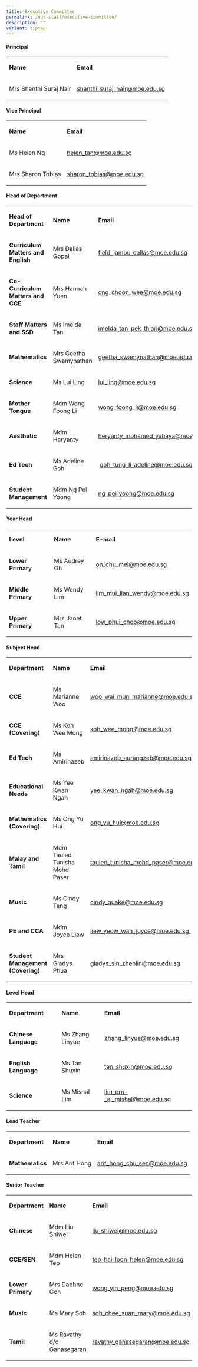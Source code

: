```yaml
---
title: Executive Committee
permalink: /our-staff/executive-committee/
description: ""
variant: tiptap
---
```

<h4><strong>Principal</strong></h4>
<table style="minWidth: 50px">
<colgroup>
<col>
<col>
</colgroup>
<tbody>
<tr>
<td rowspan="1" colspan="1">
<p><strong>Name</strong>
</p>
</td>
<td rowspan="1" colspan="1">
<p><strong>Email</strong>
</p>
</td>
</tr>
<tr>
<td rowspan="1" colspan="1">
<p>Mrs Shanthi Suraj Nair</p>
</td>
<td rowspan="1" colspan="1">
<p><a href="mailto:shanthi_suraj_nair@moe.edu.sg" rel="noopener noreferrer nofollow" target="">shanthi_suraj_nair@moe.edu.sg</a>
</p>
</td>
</tr>
</tbody>
</table>
<h4><strong>Vice Principal</strong></h4>
<table style="minWidth: 50px">
<colgroup>
<col>
<col>
</colgroup>
<tbody>
<tr>
<td rowspan="1" colspan="1">
<p><strong>Name</strong>
</p>
</td>
<td rowspan="1" colspan="1">
<p><strong>Email</strong>
</p>
</td>
</tr>
<tr>
<td rowspan="1" colspan="1">
<p>Ms Helen Ng</p>
</td>
<td rowspan="1" colspan="1">
<p><a href="mailto:helen_tan@moe.edu.sg" rel="noopener noreferrer nofollow" target="">helen_tan@moe.edu.sg</a>
</p>
</td>
</tr>
<tr>
<td rowspan="1" colspan="1">
<p>Mrs Sharon Tobias</p>
</td>
<td rowspan="1" colspan="1">
<p><a href="mailto:sharon_tobias@moe.edu.sg" rel="noopener noreferrer nofollow" target="">sharon_tobias@moe.edu.sg</a>
</p>
</td>
</tr>
</tbody>
</table>
<h4><strong>Head of Department</strong></h4>
<table style="minWidth: 75px">
<colgroup>
<col>
<col>
<col>
</colgroup>
<tbody>
<tr>
<td rowspan="1" colspan="1">
<p><strong>Head of Department</strong>
</p>
</td>
<td rowspan="1" colspan="1">
<p><strong>Name</strong>
</p>
</td>
<td rowspan="1" colspan="1">
<p><strong>Email</strong>
</p>
</td>
</tr>
<tr>
<td rowspan="1" colspan="1">
<p><strong>Curriculum Matters and English</strong>
</p>
</td>
<td rowspan="1" colspan="1">
<p>Mrs Dallas Gopal</p>
</td>
<td rowspan="1" colspan="1">
<p><a href="mailto:field_jambu_dallas@moe.edu.sg" rel="noopener noreferrer nofollow" target="">field_jambu_dallas@moe.edu.sg</a>
</p>
</td>
</tr>
<tr>
<td rowspan="1" colspan="1">
<p><strong>Co-Curriculum Matters and CCE&nbsp;</strong>
</p>
</td>
<td rowspan="1" colspan="1">
<p>Mrs Hannah Yuen</p>
</td>
<td rowspan="1" colspan="1">
<p><a href="mailto:ong_choon_wee@moe.edu.sg" rel="noopener noreferrer nofollow" target="">ong_choon_wee@moe.edu.sg</a>
</p>
</td>
</tr>
<tr>
<td rowspan="1" colspan="1">
<p><strong>Staff Matters and SSD</strong>
</p>
</td>
<td rowspan="1" colspan="1">
<p>Ms Imelda Tan</p>
</td>
<td rowspan="1" colspan="1">
<p><a href="mailto:imelda_tan_pek_thian@moe.edu.sg" rel="noopener noreferrer nofollow" target="">imelda_tan_pek_thian@moe.edu.sg</a>
</p>
</td>
</tr>
<tr>
<td rowspan="1" colspan="1">
<p><strong>Mathematics</strong>
</p>
</td>
<td rowspan="1" colspan="1">
<p>Mrs Geetha Swamynathan</p>
</td>
<td rowspan="1" colspan="1">
<p><a href="mailto:geetha_swamynathan@moe.edu.sg" rel="noopener noreferrer nofollow" target="">geetha_swamynathan@moe.edu.sg</a>
</p>
</td>
</tr>
<tr>
<td rowspan="1" colspan="1">
<p><strong>Science</strong>
</p>
</td>
<td rowspan="1" colspan="1">
<p>Ms Lui Ling</p>
</td>
<td rowspan="1" colspan="1">
<p><a href="mailto:lui_ling@moe.edu.sg" rel="noopener noreferrer nofollow" target="">lui_ling@moe.edu.sg</a>
</p>
</td>
</tr>
<tr>
<td rowspan="1" colspan="1">
<p><strong>Mother Tongue</strong>
</p>
</td>
<td rowspan="1" colspan="1">
<p>Mdm Wong Foong Li</p>
</td>
<td rowspan="1" colspan="1">
<p><a href="mailto:wong_foong_li@moe.edu.sg" rel="noopener noreferrer nofollow" target="">wong_foong_li@moe.edu.sg</a>
</p>
</td>
</tr>
<tr>
<td rowspan="1" colspan="1">
<p><strong>Aesthetic</strong>
</p>
</td>
<td rowspan="1" colspan="1">
<p>Mdm Heryanty</p>
</td>
<td rowspan="1" colspan="1">
<p><a href="mailto:heryanty_mohamed_yahaya@moe.edu.sg" rel="noopener noreferrer nofollow" target="_blank">heryanty_mohamed_yahaya@moe.edu.sg</a>
</p>
</td>
</tr>
<tr>
<td rowspan="1" colspan="1">
<p><strong>Ed Tech</strong>
</p>
</td>
<td rowspan="1" colspan="1">
<p>Ms Adeline Goh</p>
</td>
<td rowspan="1" colspan="1">
<p>&nbsp;<a href="mailto:goh_tung_li_adeline@moe.edu.sg" rel="noopener noreferrer nofollow" target="">goh_tung_li_adeline@moe.edu.sg</a>
</p>
</td>
</tr>
<tr>
<td rowspan="1" colspan="1">
<p><strong>Student Management</strong>
</p>
</td>
<td rowspan="1" colspan="1">
<p>Mdm Ng Pei Yoong</p>
</td>
<td rowspan="1" colspan="1">
<p><a href="mailto:ng_pei_yoong@moe.edu.sg" rel="noopener noreferrer nofollow" target="_blank">ng_pei_yoong@moe.edu.sg</a>
</p>
</td>
</tr>
</tbody>
</table>
<p></p>
<h4><strong>Year Head</strong></h4>
<table style="minWidth: 75px">
<colgroup>
<col>
<col>
<col>
</colgroup>
<tbody>
<tr>
<td rowspan="1" colspan="1">
<p><strong>Level</strong>
</p>
</td>
<td rowspan="1" colspan="1">
<p><strong>Name</strong>
</p>
</td>
<td rowspan="1" colspan="1">
<p><strong>E-mail</strong>
</p>
</td>
</tr>
<tr>
<td rowspan="1" colspan="1">
<p><strong>Lower Primary </strong>
</p>
</td>
<td rowspan="1" colspan="1">
<p>Ms Audrey Oh</p>
</td>
<td rowspan="1" colspan="1">
<p><a href="mailto:oh_chu_mei@moe.edu.sg" rel="noopener noreferrer nofollow" target="">oh_chu_mei@moe.edu.sg</a>
</p>
</td>
</tr>
<tr>
<td rowspan="1" colspan="1">
<p><strong>Middle Primary</strong>
</p>
</td>
<td rowspan="1" colspan="1">
<p>Ms Wendy Lim</p>
</td>
<td rowspan="1" colspan="1">
<p><a href="mailto:lim_mui_lian_wendy@moe.edu.sg" rel="noopener noreferrer nofollow" target="">lim_mui_lian_wendy@moe.edu.sg</a>
</p>
</td>
</tr>
<tr>
<td rowspan="1" colspan="1">
<p><strong>Upper Primary</strong>
</p>
</td>
<td rowspan="1" colspan="1">
<p>Mrs Janet Tan</p>
</td>
<td rowspan="1" colspan="1">
<p><a href="mailto:low_phui_choo@moe.edu.sg" rel="noopener noreferrer nofollow" target="">low_phui_choo@moe.edu.sg</a>
</p>
</td>
</tr>
</tbody>
</table>
<h4><strong>Subject Head</strong></h4>
<table style="minWidth: 75px">
<colgroup>
<col>
<col>
<col>
</colgroup>
<tbody>
<tr>
<td rowspan="1" colspan="1">
<p><strong>Department</strong>
</p>
</td>
<td rowspan="1" colspan="1">
<p><strong>Name&nbsp;</strong>
</p>
</td>
<td rowspan="1" colspan="1">
<p><strong>Email</strong>
</p>
</td>
</tr>
<tr>
<td rowspan="1" colspan="1">
<p><strong>CCE</strong>
</p>
</td>
<td rowspan="1" colspan="1">
<p>Ms Marianne Woo</p>
</td>
<td rowspan="1" colspan="1">
<p><a href="mailto:woo_wai_mun_marianne@moe.edu.sg" rel="noopener noreferrer nofollow" target="_blank">woo_wai_mun_marianne@moe.edu.sg</a>
</p>
</td>
</tr>
<tr>
<td rowspan="1" colspan="1">
<p><strong>CCE (Covering)</strong>
</p>
</td>
<td rowspan="1" colspan="1">
<p>Ms Koh Wee Mong</p>
<p></p>
</td>
<td rowspan="1" colspan="1">
<p><a href="mailto:koh_wee_mong@moe.edu.sg" rel="noopener noreferrer nofollow" target="">koh_wee_mong@moe.edu.sg</a>
</p>
</td>
</tr>
<tr>
<td rowspan="1" colspan="1">
<p><strong>Ed Tech&nbsp;</strong>
</p>
</td>
<td rowspan="1" colspan="1">
<p>Ms Amirinazeb</p>
</td>
<td rowspan="1" colspan="1">
<p><a href="mailto:amirinazeb_aurangzeb@moe.edu.sg" rel="noopener noreferrer nofollow" target="">amirinazeb_aurangzeb@moe.edu.sg&nbsp;</a>
</p>
</td>
</tr>
<tr>
<td rowspan="1" colspan="1">
<p><strong>Educational Needs&nbsp;</strong>
</p>
</td>
<td rowspan="1" colspan="1">
<p>Ms Yee Kwan Ngah&nbsp;</p>
</td>
<td rowspan="1" colspan="1">
<p><a href="mailto:yee_kwan_ngah@moe.edu.sg" rel="noopener noreferrer nofollow" target="">yee_kwan_ngah@moe.edu.sg</a>
</p>
</td>
</tr>
<tr>
<td rowspan="1" colspan="1">
<p><strong>Mathematics (Covering)</strong>
</p>
</td>
<td rowspan="1" colspan="1">
<p>Ms Ong Yu Hui&nbsp;</p>
</td>
<td rowspan="1" colspan="1">
<p><a href="mailto:ong_yu_hui@moe.edu.sg" rel="noopener noreferrer nofollow" target="">ong_yu_hui@moe.edu.sg</a>
</p>
</td>
</tr>
<tr>
<td rowspan="1" colspan="1">
<p><strong>Malay and Tamil</strong>
</p>
</td>
<td rowspan="1" colspan="1">
<p>Mdm Tauled Tunisha Mohd Paser</p>
</td>
<td rowspan="1" colspan="1">
<p><a href="mailto:tauled_tunisha_mohd_paser@moe.edu.sg" rel="noopener noreferrer nofollow" target="">tauled_tunisha_mohd_paser@moe.edu.sg</a>
</p>
</td>
</tr>
<tr>
<td rowspan="1" colspan="1">
<p><strong>Music&nbsp;</strong>
</p>
</td>
<td rowspan="1" colspan="1">
<p>Ms Cindy Tang</p>
</td>
<td rowspan="1" colspan="1">
<p><a href="mailto:cindy_quake@moe.edu.sg" rel="noopener noreferrer nofollow" target="">cindy_quake@moe.edu.sg</a>
</p>
</td>
</tr>
<tr>
<td rowspan="1" colspan="1">
<p><strong>PE and CCA</strong>
</p>
</td>
<td rowspan="1" colspan="1">
<p>Mdm Joyce Liew</p>
</td>
<td rowspan="1" colspan="1">
<p><a href="mailto:liew_yeow_wah_joyce@moe.edu.sg" rel="noopener noreferrer nofollow" target="">liew_yeow_wah_joyce@moe.edu.sg&nbsp;</a>
</p>
</td>
</tr>
<tr>
<td rowspan="1" colspan="1">
<p><strong>Student Management (Covering)&nbsp;</strong>
</p>
</td>
<td rowspan="1" colspan="1">
<p>Mrs Gladys Phua&nbsp;</p>
</td>
<td rowspan="1" colspan="1">
<p><a href="mailto:gladys_sin_zhenlin@moe.edu.sg" rel="noopener noreferrer nofollow" target="">gladys_sin_zhenlin@moe.edu.sg&nbsp;</a>
</p>
</td>
</tr>
</tbody>
</table>
<h4><strong>Level Head</strong></h4>
<table style="minWidth: 75px">
<colgroup>
<col>
<col>
<col>
</colgroup>
<tbody>
<tr>
<td rowspan="1" colspan="1">
<p><strong>Department</strong>
</p>
</td>
<td rowspan="1" colspan="1">
<p><strong>Name&nbsp;</strong>
</p>
</td>
<td rowspan="1" colspan="1">
<p><strong>Email</strong>
</p>
</td>
</tr>
<tr>
<td rowspan="1" colspan="1">
<p><strong>Chinese Language</strong>
</p>
</td>
<td rowspan="1" colspan="1">
<p>Ms Zhang Linyue</p>
</td>
<td rowspan="1" colspan="1">
<p><a href="mailto:zhang_linyue@moe.edu.sg" rel="noopener noreferrer nofollow" target="">zhang_linyue@moe.edu.sg</a>
</p>
</td>
</tr>
<tr>
<td rowspan="1" colspan="1">
<p><strong>English Language</strong>
</p>
</td>
<td rowspan="1" colspan="1">
<p>Ms Tan Shuxin</p>
</td>
<td rowspan="1" colspan="1">
<p><a href="mailto:tan_shuxin@moe.edu.sg" rel="noopener noreferrer nofollow" target="">tan_shuxin@moe.edu.sg</a>
</p>
</td>
</tr>
<tr>
<td rowspan="1" colspan="1">
<p><strong>Science</strong>
</p>
</td>
<td rowspan="1" colspan="1">
<p>Ms Mishal Lim</p>
</td>
<td rowspan="1" colspan="1">
<p><a href="mailto:lim_ern-_ai_mishal@moe.edu.sg" rel="noopener noreferrer nofollow" target="">lim_ern-_ai_mishal@moe.edu.sg</a>
</p>
</td>
</tr>
</tbody>
</table>
<h4><strong>Lead Teacher</strong></h4>
<table style="minWidth: 75px">
<colgroup>
<col>
<col>
<col>
</colgroup>
<tbody>
<tr>
<td rowspan="1" colspan="1">
<p><strong>Department</strong>
</p>
</td>
<td rowspan="1" colspan="1">
<p><strong>Name</strong>
</p>
</td>
<td rowspan="1" colspan="1">
<p><strong>Email</strong>
</p>
</td>
</tr>
<tr>
<td rowspan="1" colspan="1">
<p><strong>Mathematics</strong>
</p>
</td>
<td rowspan="1" colspan="1">
<p>Mrs Arif Hong</p>
</td>
<td rowspan="1" colspan="1">
<p><a href="mailto:arif_hong_chu_sen@moe.edu.sg" rel="noopener noreferrer nofollow" target="">arif_hong_chu_sen@moe.edu.sg</a>
</p>
</td>
</tr>
</tbody>
</table>
<h4><strong>Senior Teacher</strong></h4>
<table style="minWidth: 75px">
<colgroup>
<col>
<col>
<col>
</colgroup>
<tbody>
<tr>
<td rowspan="1" colspan="1">
<p><strong>Department</strong>
</p>
</td>
<td rowspan="1" colspan="1">
<p><strong>Name</strong>
</p>
</td>
<td rowspan="1" colspan="1">
<p><strong>Email</strong>
</p>
</td>
</tr>
<tr>
<td rowspan="1" colspan="1">
<p><strong>Chinese</strong>
</p>
</td>
<td rowspan="1" colspan="1">
<p>Mdm Liu Shiwei</p>
</td>
<td rowspan="1" colspan="1">
<p><a href="mailto:liu_shiwei@moe.edu.sg" rel="noopener noreferrer nofollow" target="">liu_shiwei@moe.edu.sg</a>
</p>
</td>
</tr>
<tr>
<td rowspan="1" colspan="1">
<p><strong>CCE/SEN</strong>
</p>
</td>
<td rowspan="1" colspan="1">
<p>Mdm Helen Teo</p>
</td>
<td rowspan="1" colspan="1">
<p><a href="mailto:teo_hai_loon_helen@moe.edu.sg" rel="noopener noreferrer nofollow" target="">teo_hai_loon_helen@moe.edu.sg</a>
</p>
</td>
</tr>
<tr>
<td rowspan="1" colspan="1">
<p><strong>Lower Primary</strong>
</p>
</td>
<td rowspan="1" colspan="1">
<p>Mrs Daphne Goh</p>
</td>
<td rowspan="1" colspan="1">
<p><a href="mailto:wong_yin_peng@moe.edu.sg" rel="noopener noreferrer nofollow" target="">wong_yin_peng@moe.edu.sg</a>
</p>
</td>
</tr>
<tr>
<td rowspan="1" colspan="1">
<p><strong>Music</strong>
</p>
</td>
<td rowspan="1" colspan="1">
<p>Ms Mary Soh</p>
</td>
<td rowspan="1" colspan="1">
<p><a href="mailto:soh_chee_suan_mary@moe.edu.sg" rel="noopener noreferrer nofollow" target="_blank">soh_chee_suan_mary@moe.edu.sg</a>
</p>
</td>
</tr>
<tr>
<td rowspan="1" colspan="1">
<p><strong>Tamil</strong>
</p>
</td>
<td rowspan="1" colspan="1">
<p>Ms Ravathy d/o Ganasegaran</p>
</td>
<td rowspan="1" colspan="1">
<p><a href="mailto:ravathy_ganasegaran@moe.edu.sg" rel="noopener noreferrer nofollow" target="_blank">ravathy_ganasegaran@moe.edu.sg</a>
</p>
</td>
</tr>
</tbody>
</table>
<p></p>